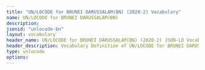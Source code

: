 ```yaml
---
title: "UN/LOCODE for BRUNEI DARUSSALAM(BN) (2020-2) Vocabulary"
name: UN/LOCODE for BRUNEI DARUSSALAM(BN) 
description: 
jsonid: "unlocode-bn"
layout: vocabulary
header_name: UN/LOCODE for BRUNEI DARUSSALAM(BN) (2020-2) JSON-LD Vocabulary
header_description: Vocabulary Definition of UN/LOCODE for BRUNEI DARUSSALAM(BN) (2020-2) semantics in HTML format. JSON-LD format is available at [unlocode-bn.jsonld](/vocabulary/unlocode-bn.jsonld)
type: unlocode
options:
---
```

